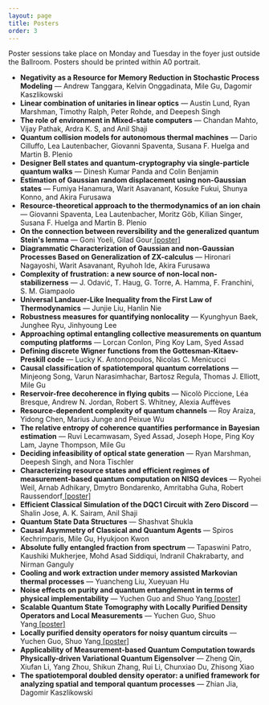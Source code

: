 ```yaml
---
layout: page
title: Posters
order: 3
---
```


<!---![Garden By the Bay](/garden_bay.jpg)--->

<!---![Merlion](/merlion.jpg)--->

Poster sessions take place on Monday and Tuesday in the foyer just outside the Ballroom. Posters should be printed within A0 portrait.  

* **Negativity as a Resource for Memory Reduction in Stochastic Process Modeling** &mdash; Andrew Tanggara, Kelvin Onggadinata, Mile Gu, Dagomir Kaszlikowski
* **Linear combination of unitaries in linear optics** &mdash; Austin Lund,  Ryan Marshman, Timothy Ralph, Peter Rohde, and Deepesh Singh
* **The role of environment in Mixed-state computers** &mdash; Chandan Mahto, Vijay Pathak, Ardra K. S, and Anil Shaji 
* **Quantum collision models for autonomous thermal machines** &mdash; Dario Cilluffo, Lea Lautenbacher, Giovanni Spaventa, Susana F. Huelga and Martin B. Plenio
* **Designer Bell states and quantum-cryptography via single-particle quantum walks** &mdash; Dinesh Kumar Panda and Colin Benjamin
* **Estimation of Gaussian random displacement using non-Gaussian states** &mdash; Fumiya Hanamura, Warit Asavanant, Kosuke Fukui, Shunya Konno, and Akira Furusawa
* **Resource-theoretical approach to the thermodynamics of an ion chain** &mdash; Giovanni Spaventa, Lea Lautenbacher, Moritz Göb, Kilian Singer, Susana F. Huelga and Martin B. Plenio
* **On the connection between reversibility and the generalized quantum Stein's lemma** &mdash; Goni Yoeli, Gilad Gour<a href="https://drive.google.com/file/d/13_SSskjDWkfnhRtwTuAH0yiCf1-IWZNr/view?usp=sharing">&nbsp;[poster]</a>
* **Diagrammatic Characterization of Gaussian and non-Gaussian Processes Based on Generalization of ZX-calculus** &mdash; Hironari Nagayoshi, Warit Asavanant, Ryuhoh Ide, Akira Furusawa
* **Complexity of frustration: a new source of non-local non-stabilizerness** &mdash; J. Odavić, T. Haug, G. Torre, A. Hamma, F. Franchini, S. M. Giampaolo
* **Universal Landauer-Like Inequality from the First Law of Thermodynamics** &mdash; Junjie Liu, Hanlin Nie
* **Robustness measures for quantifying nonlocality** &mdash; Kyunghyun Baek, Junghee Ryu, Jinhyoung Lee
* **Approaching optimal entangling collective measurements on quantum computing platforms** &mdash; Lorcan Conlon, Ping Koy Lam, Syed Assad
* **Defining discrete Wigner functions from the Gottesman-Kitaev-Preskill code** &mdash; Lucky K. Antonopoulos, Nicolas C. Menicucci
* **Causal classification of spatiotemporal quantum correlations** &mdash; Minjeong Song, Varun Narasimhachar, Bartosz Regula, Thomas J. Elliott, Mile Gu
* **Reservoir-free decoherence in flying qubits** &mdash; Nicolò Piccione, Léa Bresque, Andrew N. Jordan, Robert S. Whitney, Alexia Auffèves
* **Resource-dependent complexity of quantum channels** &mdash; Roy Araiza, Yidong Chen, Marius Junge and Peixue Wu 
* **The relative entropy of coherence quantifies performance in Bayesian estimation** &mdash; Ruvi Lecamwasam, Syed Assad, Joseph Hope, Ping Koy Lam, Jayne Thompson, Mile Gu
* **Deciding infeasibility of optical state generation** &mdash; Ryan Marshman, Deepesh Singh, and Nora Tischler
* **Characterizing resource states and efficient regimes of measurement-based quantum computation on NISQ devices** &mdash; Ryohei Weil, Arnab Adhikary, Dmytro Bondarenko, Amritabha Guha, Robert Raussendorf<a href="https://drive.google.com/file/d/1tzo-n3M1UdNO9L4tZuks_z9UO2wvYFZD/view?usp=sharing">&nbsp;[poster]</a>
* **Efficient Classical Simulation of the DQC1 Circuit with Zero Discord** &mdash; Shalin Jose, A. K. Sairam, Anil Shaji
* **Quantum State Data Structures** &mdash; Shashvat Shukla
* **Causal Asymmetry of Classical and Quantum Agents** &mdash; Spiros Kechrimparis, Mile Gu, Hyukjoon Kwon
* **Absolute fully entangled fraction from spectrum** &mdash; Tapaswini Patro, Kaushiki Mukherjee, Mohd Asad Siddiqui, Indranil Chakrabarty, and Nirman Ganguly
* **Cooling and work extraction under memory assisted Markovian thermal processes** &mdash; Yuancheng Liu, Xueyuan Hu
* **Noise effects on purity and quantum entanglement in terms of physical implementability** &mdash; Yuchen Guo and Shuo Yang<a href="https://drive.google.com/file/d/1WhdubZxgfmswCkY0bi1gvWuYEYbcvPUu/view?usp=sharing">&nbsp;[poster]</a>
* **Scalable Quantum State Tomography with Locally Purified Density Operators and Local Measurements** &mdash; Yuchen Guo, Shuo Yang<a href="https://drive.google.com/file/d/1dqApjVQKatW4eGPB_0gpgmoR2FdEaJj6/view?usp=sharing">&nbsp;[poster]</a>
* **Locally purified density operators for noisy quantum circuits** &mdash; Yuchen Guo, Shuo Yang<a href="https://drive.google.com/file/d/1nOc5dkCet5wg9RTE4Q8xmx3bb6fbdT4C/view?usp=sharing">&nbsp;[poster]</a>
* **Applicability of Measurement-based Quantum Computation towards Physically-driven Variational Quantum Eigensolver** &mdash; Zheng Qin, Xiufan Li, Yang Zhou, Shikun Zhang, Rui Li, Chunxiao Du, Zhisong Xiao
* **The spatiotemporal doubled density operator: a unified framework for analyzing spatial and temporal quantum processes** &mdash; Zhian Jia, Dagomir Kaszlikowski
